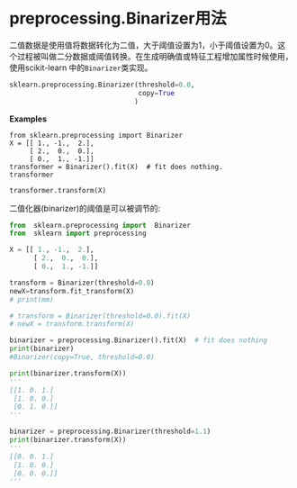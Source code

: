 # preprocessing.Binarizer用法

二值数据是使用值将数据转化为二值，大于阈值设置为1，小于阈值设置为0。这个过程被叫做二分数据或阈值转换。在生成明确值或特征工程增加属性时候使用，使用scikit-learn 中的`Binarizer`类实现。

```python
sklearn.preprocessing.Binarizer(threshold=0.0, 
                                copy=True
                               )
```



**Examples**

```
from sklearn.preprocessing import Binarizer
X = [[ 1., -1.,  2.],
     [ 2.,  0.,  0.],
     [ 0.,  1., -1.]]
transformer = Binarizer().fit(X)  # fit does nothing.
transformer

transformer.transform(X)
```

二值化器(binarizer)的阈值是可以被调节的:

```python
from  sklearn.preprocessing import  Binarizer
from  sklearn import preprocessing

X = [[ 1., -1.,  2.],
      [ 2.,  0.,  0.],
      [ 0.,  1., -1.]]

transform = Binarizer(threshold=0.0)
newX=transform.fit_transform(X)
# print(mm)

# transform = Binarizer(threshold=0.0).fit(X)
# newX = transform.transform(X)

binarizer = preprocessing.Binarizer().fit(X)  # fit does nothing
print(binarizer)
#Binarizer(copy=True, threshold=0.0)

print(binarizer.transform(X))
'''
[[1. 0. 1.]
 [1. 0. 0.]
 [0. 1. 0.]]
'''

binarizer = preprocessing.Binarizer(threshold=1.1)
print(binarizer.transform(X))
'''
[[0. 0. 1.]
 [1. 0. 0.]
 [0. 0. 0.]]
'''

```

